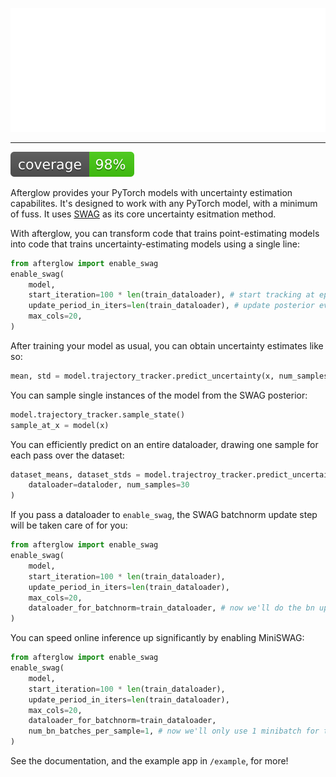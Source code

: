 ![Afterglow Logo](static/img/afterglow.svg)

---

![Coverage](static/img/coverage.svg)

Afterglow provides your PyTorch models with uncertainty estimation capabilites. It's designed to work with any PyTorch model, with a minimum of fuss. It uses [SWAG](https://arxiv.org/abs/1902.02476) as its core uncertainty esitmation method.

With afterglow, you can transform code that trains point-estimating models into code that trains uncertainty-estimating models using a single line:

```python
from afterglow import enable_swag
enable_swag(
    model,
    start_iteration=100 * len(train_dataloader), # start tracking at epoch 100
    update_period_in_iters=len(train_dataloader), # update posterior every epoch
    max_cols=20,
)
```

After training your model as usual, you can obtain uncertainty estimates like so:

```python
mean, std = model.trajectory_tracker.predict_uncertainty(x, num_samples=30)
```

You can sample single instances of the model from the SWAG posterior:

```python
model.trajectory_tracker.sample_state()
sample_at_x = model(x)
```

You can efficiently predict on an entire dataloader, drawing one sample for each pass over the dataset:

```python
dataset_means, dataset_stds = model.trajectroy_tracker.predict_uncertainty_on_dataloader(
    dataloader=dataloder, num_samples=30
)
```

If you pass a dataloader to `enable_swag`, the SWAG batchnorm update step will be taken care of for you:

```python
from afterglow import enable_swag
enable_swag(
    model,
    start_iteration=100 * len(train_dataloader),
    update_period_in_iters=len(train_dataloader),
    max_cols=20,
    dataloader_for_batchnorm=train_dataloader, # now we'll do the bn update when we sample
)
```

You can speed online inference up significantly by enabling MiniSWAG:

```python
from afterglow import enable_swag
enable_swag(
    model,
    start_iteration=100 * len(train_dataloader),
    update_period_in_iters=len(train_dataloader),
    max_cols=20,
    dataloader_for_batchnorm=train_dataloader,
    num_bn_batches_per_sample=1, # now we'll only use 1 minibatch for the bn update
)
```

See the documentation, and the example app in `/example`, for more!
